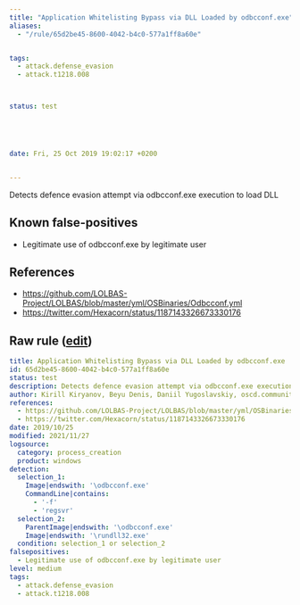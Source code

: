 ```yaml
---
title: "Application Whitelisting Bypass via DLL Loaded by odbcconf.exe"
aliases:
  - "/rule/65d2be45-8600-4042-b4c0-577a1ff8a60e"


tags:
  - attack.defense_evasion
  - attack.t1218.008



status: test





date: Fri, 25 Oct 2019 19:02:17 +0200


---
```


Detects defence evasion attempt via odbcconf.exe execution to load DLL

<!--more-->


## Known false-positives

* Legitimate use of odbcconf.exe by legitimate user



## References

* https://github.com/LOLBAS-Project/LOLBAS/blob/master/yml/OSBinaries/Odbcconf.yml
* https://twitter.com/Hexacorn/status/1187143326673330176


## Raw rule ([edit](https://github.com/SigmaHQ/sigma/edit/master/rules/windows/process_creation/proc_creation_win_susp_odbcconf.yml))
```yaml
title: Application Whitelisting Bypass via DLL Loaded by odbcconf.exe
id: 65d2be45-8600-4042-b4c0-577a1ff8a60e
status: test
description: Detects defence evasion attempt via odbcconf.exe execution to load DLL
author: Kirill Kiryanov, Beyu Denis, Daniil Yugoslavskiy, oscd.community
references:
  - https://github.com/LOLBAS-Project/LOLBAS/blob/master/yml/OSBinaries/Odbcconf.yml
  - https://twitter.com/Hexacorn/status/1187143326673330176
date: 2019/10/25
modified: 2021/11/27
logsource:
  category: process_creation
  product: windows
detection:
  selection_1:
    Image|endswith: '\odbcconf.exe'
    CommandLine|contains:
      - '-f'
      - 'regsvr'
  selection_2:
    ParentImage|endswith: '\odbcconf.exe'
    Image|endswith: '\rundll32.exe'
  condition: selection_1 or selection_2
falsepositives:
  - Legitimate use of odbcconf.exe by legitimate user
level: medium
tags:
  - attack.defense_evasion
  - attack.t1218.008

```
